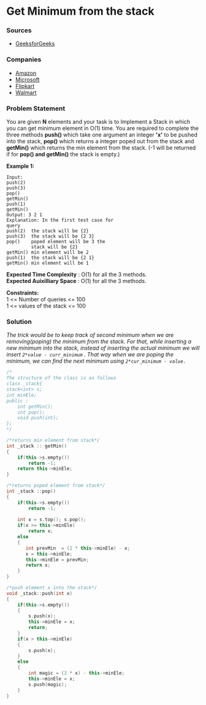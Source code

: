 # Get Minimum from the stack

### Sources

* [GeeksforGeeks](https://practice.geeksforgeeks.org/problems/get-minimum-element-from-stack/1#)

### Companies

* [Amazon](../../company-based-lists/amazon.md)
* [Microsoft](../../company-based-lists/microsoft.md)
* [Flipkart](../../company-based-lists/flipkart.md)
* [Walmart](../../company-based-lists/walmart.md)

### Problem Statement

You are given **N** elements and your task is to Implement a Stack in which you can get minimum element in O\(1\) time. You are required to complete the three methods **push\(\)** which take one argument an integer **'x'** to be pushed into the stack, **pop\(\)** which returns a integer poped out from the stack and **getMin\(\)** which returns the min element from the stack. \(-1 will be returned if for **pop\(\) and getMin\(\)** the stack is empty.\)

**Example 1:**

```text
Input:
push(2)
push(3)
pop()
getMin()
push(1)
getMin()
Output: 3 2 1
Explanation: In the first test case for
query 
push(2)  the stack will be {2}
push(3)  the stack will be {2 3}
pop()    poped element will be 3 the
         stack will be {2}
getMin() min element will be 2 
push(1)  the stack will be {2 1}
getMin() min element will be 1
```

**Expected Time Complexity** : O\(1\) for all the 3 methods.  
**Expected Auixilliary Space** : O\(1\) for all the 3 methods.

**Constraints:**  
 1 &lt;= Number of queries &lt;= 100  
 1 &lt;= values of the stack &lt;= 100

### Solution

_The trick would be to keep track of second minimum when we are removing\(poping\) the minimum from the stack. For that, while inserting a new minimum into the stack, instead of inserting the actual minimum we will insert `2*value - curr_minimum` . That way when we are poping the minimum, we can find the next minimum using `2*cur_minimum - value.`_

```cpp
/*
The structure of the class is as follows
class _stack{
stack<int> s;
int minEle;
public :
    int getMin();
    int pop();
    void push(int);
};
*/

/*returns min element from stack*/
int _stack :: getMin()
{
    if(this->s.empty())
        return -1;
    return this->minEle;
}

/*returns poped element from stack*/
int _stack ::pop()
{
    if(this->s.empty())
        return -1;
    
    int x = s.top(); s.pop();
    if(x >= this->minEle)
        return x;
    else
    {
       int prevMin  = (2 * this->minEle) - x;
       x = this->minEle;
       this->minEle = prevMin;
       return x;
    }
}

/*push element x into the stack*/
void _stack::push(int x)
{
    if(this->s.empty())
    {
        s.push(x);
        this->minEle = x;
        return;
    }
    if(x > this->minEle)
    {
        s.push(x);
    }
    else
    {
        int magic = (2 * x) - this->minEle;
        this->minEle = x;
        s.push(magic);
    }
}
```



